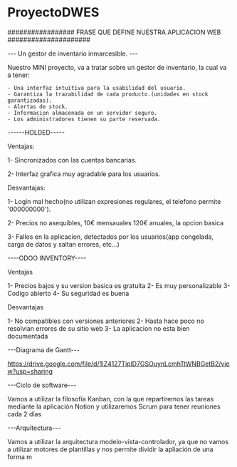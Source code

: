 # ProyectoDWES


################# FRASE QUE DEFINE NUESTRA APLICACION WEB #####################

--- Un gestor de inventario inmarcesible. ---

Nuestro MINI proyecto, va a tratar sobre un gestor de inventario, la cual va a tener:

    - Una interfaz intuitiva para la usabilidad del usuario.
    - Garantiza la trazabilidad de cada producto.(unidades en stock garantizadas).
    - Alertas de stock.
    - Informacion almacenada en un servidor seguro.
    - Los administradores tienen su parte reservada.


------HOLDED-----

Ventajas:

1- Sincronizados con las cuentas bancarias.

2- Interfaz grafica muy agradable para los usuarios.


Desvantajas:

1- Login mal hecho(no utilizan expresiones regulares, el telefono permite '000000000').

2- Precios no asequibles, 10€ mensauales 120€ anuales, la opcion basica

3- Fallos en la aplicacion, detectados por los usuarios(app congelada, carga de datos y saltan errores, etc...)




----ODOO INVENTORY----

Ventajas

1- Precios bajos y su version basica es gratuita
2- Es muy personalizable
3- Codigo abierto
4- Su seguridad es buena



Desvantajas

1- No compatibles con versiones anteriores
2- Hasta hace poco no resolvian errores de su sitio web
3- La aplicacion no esta bien documentada

---Diagrama de Gantt---

https://drive.google.com/file/d/1IZ4127TiplD7GSOuynLcmhTtWNBGetB2/view?usp=sharing

---Ciclo de software---

Vamos a utilizar la filosofía Kanban, con la que repartiremos las tareas mediante la aplicación Notion y utilizaremos Scrum para tener reuniones cada 2 días


---Arquitectura---

Vamos a utilizar la arquitectura modelo-vista-controlador, ya que no vamos a utilizar motores de plantillas y nos permite dividir la apliación de una forma m

